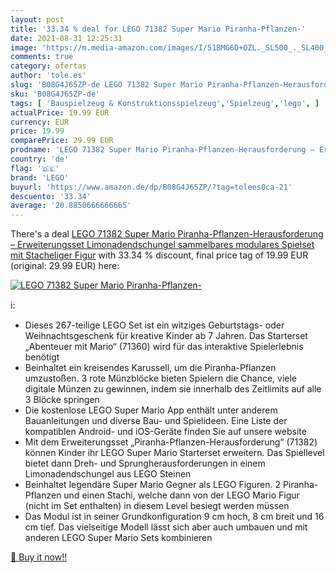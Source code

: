 ```yaml
---
layout: post
title: '33.34 % deal for LEGO 71382 Super Mario Piranha-Pflanzen-'
date: 2021-08-31 12:25:31
image: 'https://m.media-amazon.com/images/I/51BMG6D+OZL._SL500_._SL400_.jpg'
comments: true
category: ofertas
author: 'tole.es'
slug: 'B08G4J65ZP-de LEGO 71382 Super Mario Piranha-Pflanzen-Herausforderung –...'
sku: 'B08G4J65ZP-de'
tags: [ 'Bauspielzeug & Konstruktionsspielzeug','Spielzeug','lego', ]
actualPrice: 19.99 EUR
currency: EUR
price: 19.99
comparePrice: 29.99 EUR
prodname: 'LEGO 71382 Super Mario Piranha-Pflanzen-Herausforderung – Erweiterungsset  Limonadendschungel  sammelbares modulares Spielset mit Stacheliger Figur'
country: 'de'
flag: '🇩🇪'
brand: 'LEGO'
buyurl: 'https://www.amazon.de/dp/B08G4J65ZP/?tag=tolees0ca-21'
descuento: '33.34'
average: '20.8850666666665'
---
```


There's a deal [LEGO 71382 Super Mario Piranha-Pflanzen-Herausforderung – Erweiterungsset  Limonadendschungel  sammelbares modulares Spielset mit Stacheliger Figur](https://www.amazon.de/dp/B08G4J65ZP/?tag=tolees0ca-21)  with  33.34 % discount, final price tag of  19.99 EUR (original: 29.99 EUR) here:

[![LEGO 71382 Super Mario Piranha-Pflanzen-](https://m.media-amazon.com/images/I/51BMG6D+OZL._SL500_._SL400_.jpg)](https://www.amazon.de/dp/B08G4J65ZP/?tag=tolees0ca-21)

ℹ️:

- Dieses 267-teilige LEGO Set ist ein witziges Geburtstags- oder Weihnachtsgeschenk für kreative Kinder ab 7 Jahren. Das Starterset „Abenteuer mit Mario“ (71360) wird für das interaktive Spielerlebnis benötigt
- Beinhaltet ein kreisendes Karussell, um die Piranha-Pflanzen umzustoßen. 3 rote Münzblöcke bieten Spielern die Chance, viele digitale Münzen zu gewinnen, indem sie innerhalb des Zeitlimits auf alle 3 Blöcke springen
- Die kostenlose LEGO Super Mario App enthält unter anderem Bauanleitungen und diverse Bau- und Spielideen. Eine Liste der kompatiblen Android- und iOS-Geräte finden Sie auf unsere website
- Mit dem Erweiterungsset „Piranha-Pflanzen-Herausforderung“ (71382) können Kinder ihr LEGO Super Mario Starterset erweitern. Das Spiellevel bietet dann Dreh- und Sprungherausforderungen in einem Limonadendschungel aus LEGO Steinen
- Beinhaltet legendäre Super Mario Gegner als LEGO Figuren. 2 Piranha-Pflanzen und einen Stachi, welche dann von der LEGO Mario Figur (nicht im Set enthalten) in diesem Level besiegt werden müssen
- Das Modul ist in seiner Grundkonfiguration 9 cm hoch, 8 cm breit und 16 cm tief. Das vielseitige Modell lässt sich aber auch umbauen und mit anderen LEGO Super Mario Sets kombinieren

[🛒 Buy it now!!](https://www.amazon.de/dp/B08G4J65ZP/?tag=tolees0ca-21)
